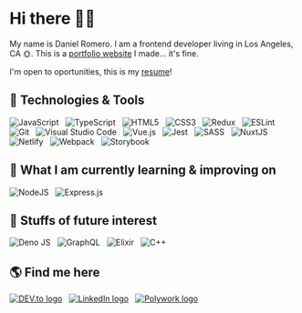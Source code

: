 # Hi there 👋🏽

My name is Daniel Romero. I am a frontend developer living in Los Angeles, CA 🌞. This is a [portfolio website](https://dannys.io) I made... it's fine.

I'm open to oportunities, this is my [resume](https://docs.google.com/document/d/1mZSSEM3O2QdVZbama5J-XO8HG-aLWdgwFY-zWv-cZcI/edit?usp=sharing)!

## 🧰 Technologies & Tools

![JavaScript](https://img.shields.io/badge/javascript-%23323330.svg?style=for-the-badge&logo=javascript&logoColor=%23F7DF1E)
&nbsp;
![TypeScript](https://img.shields.io/badge/typescript-%23007ACC.svg?style=for-the-badge&logo=typescript&logoColor=white)
&nbsp;
![HTML5](https://img.shields.io/badge/html5-%23E34F26.svg?style=for-the-badge&logo=html5&logoColor=white)
&nbsp;
![CSS3](https://img.shields.io/badge/css3-%231572B6.svg?style=for-the-badge&logo=css3&logoColor=white)
&nbsp;
![Redux](https://img.shields.io/badge/redux-%23593d88.svg?style=for-the-badge&logo=redux&logoColor=white)
&nbsp;
![ESLint](https://img.shields.io/badge/ESLint-4B3263?style=for-the-badge&logo=eslint&logoColor=white)
&nbsp;
![Git](https://img.shields.io/badge/git-%23F05033.svg?style=for-the-badge&logo=git&logoColor=white)
&nbsp;
![Visual Studio Code](https://img.shields.io/badge/Visual%20Studio%20Code-0078d7.svg?style=for-the-badge&logo=visual-studio-code&logoColor=white)
&nbsp;
![Vue.js](https://img.shields.io/badge/vuejs-%2335495e.svg?style=for-the-badge&logo=vuedotjs&logoColor=%234FC08D)
&nbsp;
![Jest](https://img.shields.io/badge/-jest-%23C21325?style=for-the-badge&logo=jest&logoColor=white)
&nbsp;
![SASS](https://img.shields.io/badge/SASS-hotpink.svg?style=for-the-badge&logo=SASS&logoColor=white)
&nbsp;
![NuxtJS](https://img.shields.io/badge/Nuxt-002E3B?style=for-the-badge&logo=nuxtdotjs&logoColor=#00DC82)
&nbsp;
![Netlify](https://img.shields.io/badge/netlify-%23000000.svg?style=for-the-badge&logo=netlify&logoColor=#00C7B7)
&nbsp;
![Webpack](https://img.shields.io/badge/webpack-%238DD6F9.svg?style=for-the-badge&logo=webpack&logoColor=black)
&nbsp;
![Storybook](https://img.shields.io/badge/-Storybook-FF4785?style=for-the-badge&logo=storybook&logoColor=white)
&nbsp;

## 🧐 What I am currently learning & improving on

![NodeJS](https://img.shields.io/badge/node.js-6DA55F?style=for-the-badge&logo=node.js&logoColor=white)
&nbsp;
![Express.js](https://img.shields.io/badge/express.js-%23404d59.svg?style=for-the-badge&logo=express&logoColor=%2361DAFB)

## 🔭 Stuffs of future interest

![Deno JS](https://img.shields.io/badge/deno%20js-000000?style=for-the-badge&logo=deno&logoColor=white)
&nbsp;
![GraphQL](https://img.shields.io/badge/-GraphQL-E10098?style=for-the-badge&logo=graphql&logoColor=white)
&nbsp;
![Elixir](https://img.shields.io/badge/elixir-%234B275F.svg?style=for-the-badge&logo=elixir&logoColor=white)
&nbsp;
![C++](https://img.shields.io/badge/c++-%2300599C.svg?style=for-the-badge&logo=c%2B%2B&logoColor=white)
&nbsp;

## 🌎 Find me here

[<img src="https://img.shields.io/badge/dev.to-0A0A0A?style=for-the-badge&logo=dev.to&logoColor=white" alt="DEV.to logo" title="DEV.to" />](https://dev.to/dannyk08)
&nbsp;
[<img src="https://img.shields.io/badge/linkedin-%230077B5.svg?style=for-the-badge&logo=linkedin&logoColor=white" alt="LinkedIn logo" title="LinkedIn" />](https://www.linkedin.com/in/dannyk08)
&nbsp;
[<img src="https://img.shields.io/badge/Polywork-543DE0?style=for-the-badge&logo=polywork&logoColor=black" alt="Polywork logo" title="Polywork" />](https://www.polywork.com/dannyk08)
&nbsp;
